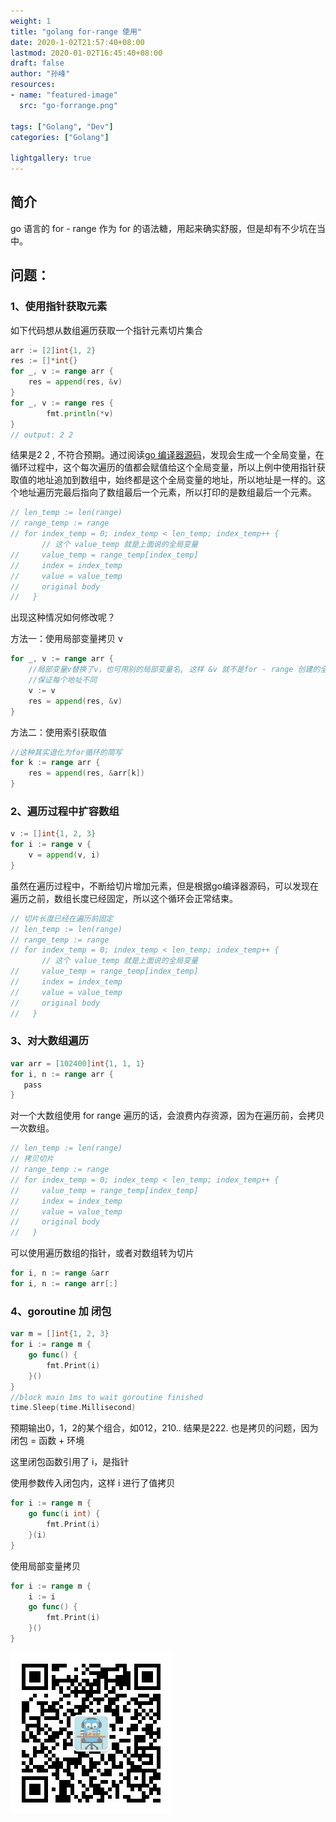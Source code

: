```yaml
---
weight: 1
title: "golang for-range 使用"
date: 2020-1-02T21:57:40+08:00
lastmod: 2020-01-02T16:45:40+08:00
draft: false
author: "孙峰"
resources:
- name: "featured-image"
  src: "go-forrange.png"

tags: ["Golang", "Dev"]
categories: ["Golang"]

lightgallery: true
---
```


## 简介

go 语言的 for - range 作为 for 的语法糖，用起来确实舒服，但是却有不少坑在当中。

## 问题：

### 1、使用指针获取元素

如下代码想从数组遍历获取一个指针元素切片集合

```go
arr := [2]int{1, 2}
res := []*int{}
for _, v := range arr {
    res = append(res, &v)
}
for _, v := range res {
		fmt.println(*v)
}
// output: 2 2
```

结果是2 2 , 不符合预期。通过阅读[go 编译器源码](https://github.com/golang/gofrontend/blob/e387439bfd24d5e142874b8e68e7039f74c744d7/go/statements.cc#L5501)，发现会生成一个全局变量，在循环过程中，这个每次遍历的值都会赋值给这个全局变量，所以上例中使用指针获取值的地址追加到数组中，始终都是这个全局变量的地址，所以地址是一样的。这个地址遍历完最后指向了数组最后一个元素，所以打印的是数组最后一个元素。

```go
// len_temp := len(range)
// range_temp := range
// for index_temp = 0; index_temp < len_temp; index_temp++ {
       // 这个 value_temp 就是上面说的全局变量
//     value_temp = range_temp[index_temp]
//     index = index_temp
//     value = value_temp
//     original body
//   }
```

出现这种情况如何修改呢？

方法一：使用局部变量拷贝 v

```go
for _, v := range arr {
    //局部变量v替换了v，也可用别的局部变量名, 这样 &v 就不是for - range 创建的全局变量地址了
    //保证每个地址不同
    v := v 
    res = append(res, &v)
}
```

方法二：使用索引获取值

```go
//这种其实退化为for循环的简写
for k := range arr {
    res = append(res, &arr[k])
}
```

### 2、遍历过程中扩容数组

```go
v := []int{1, 2, 3}
for i := range v {
    v = append(v, i)
}
```

虽然在遍历过程中，不断给切片增加元素，但是根据go编译器源码，可以发现在遍历之前，数组长度已经固定，所以这个循环会正常结束。

```go
// 切片长度已经在遍历前固定
// len_temp := len(range)
// range_temp := range
// for index_temp = 0; index_temp < len_temp; index_temp++ {
       // 这个 value_temp 就是上面说的全局变量
//     value_temp = range_temp[index_temp]
//     index = index_temp
//     value = value_temp
//     original body
//   }
```

### 3、对大数组遍历

```go
var arr = [102400]int{1, 1, 1} 
for i, n := range arr {
   pass
}
```

对一个大数组使用 for range 遍历的话，会浪费内存资源，因为在遍历前，会拷贝一次数组。

```go
// len_temp := len(range)
// 拷贝切片
// range_temp := range
// for index_temp = 0; index_temp < len_temp; index_temp++ {
//     value_temp = range_temp[index_temp]
//     index = index_temp
//     value = value_temp
//     original body
//   }
```

可以使用遍历数组的指针，或者对数组转为切片

```go
for i, n := range &arr
for i, n := range arr[:]
```

### 4、goroutine 加 闭包

```go
var m = []int{1, 2, 3}
for i := range m {
    go func() {
        fmt.Print(i)
    }()
}
//block main 1ms to wait goroutine finished
time.Sleep(time.Millisecond)
```

预期输出0，1，2的某个组合，如012，210.. 结果是222. 也是拷贝的问题，因为闭包 = 函数 + 环境

这里闭包函数引用了 i，是指针

使用参数传入闭包内，这样 i 进行了值拷贝

```go
for i := range m {
    go func(i int) {
        fmt.Print(i)
    }(i)
}
```

使用局部变量拷贝

```go
for i := range m {
    i := i
    go func() {
        fmt.Print(i)
    }()
}
```

![wechat](/images/wechat_sfeng_small.jpg "关注微信公众号，可了解更多云原生详情~")